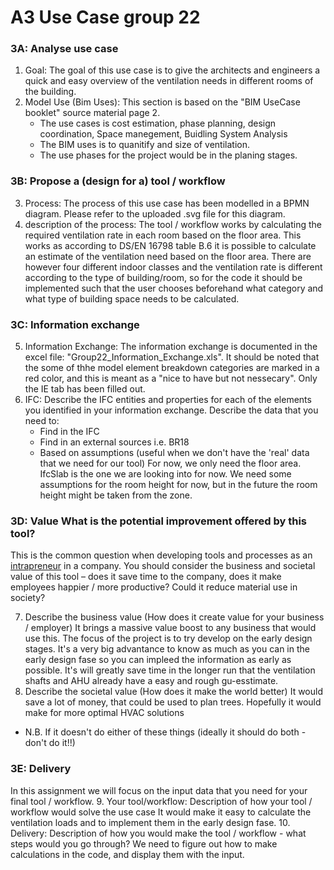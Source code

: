 # A3 Use Case group 22

### 3A: Analyse use case
1. Goal: The goal of this use case is to give the architects and engineers a quick and easy overview of the ventilation needs in different rooms of the building.
2. Model Use (Bim Uses): This section is based on the "BIM UseCase booklet" source material page 2.
	* The use cases is cost estimation, phase planning, design coordination, Space manegement, Buidling System Analysis
	* The BIM uses is to quanitify and size of ventilation.
	* The use phases for the project would be in the planing stages.

### 3B: Propose a (design for a) tool / workflow
3. Process: The process of this use case has been modelled in a BPMN diagram. Please refer to the uploaded .svg file for this diagram.
4. description of the process: The tool / workflow works by calculating the required ventilation rate in each room based on the floor area. This works as according to DS/EN 16798 table B.6 it is possible to calculate an estimate of the ventilation need based on the floor area. There are however four different indoor classes and the ventilation rate is different according to the type of building/room, so for the code it should be implemented such that the user chooses beforehand what category and what type of building space needs to be calculated.


### 3C: Information exchange
5. Information Exchange: The information exchange is documented in the excel file: "Group22_Information_Exchange.xls". It should be noted that the some of thhe model element breakdown categories are marked in a red color, and this is meant as a  "nice to have but not nessecary". Only the IE tab has been filled out. 
6. IFC: Describe the IFC entities and properties for each of the elements you identified in your information exchange. Describe the data that you need to:
	* Find in the IFC
	* Find in an external sources i.e. BR18
	* Based on assumptions (useful when we don't have the 'real' data that we need for our tool)
	For now, we only need the floor area. IfcSlab is the one we are looking into for now. We need some assumptions for the room height for now, but in the future the room height might be taken from the zone.

### 3D: Value What is the potential improvement offered by this tool?
This is the common question when developing tools and processes as an [intrapreneur]( https://hbr.org/2020/03/why-you-should-become-an-intrapreneur) in a company. You should consider the business and societal value of this tool – does it save time to the company, does it make employees happier / more productive? Could it reduce material use in society?

7. Describe the business value (How does it create value for your business / employer)
	It brings a massive value boost to any business that would use this. The focus of the project is to try develop on the early design stages. It's a very big advantance to know as much as you can in the early design fase so you can impleed the information as early as possible. It's will greatly save time in the longer run that the ventilation shafts and AHU already have a easy and rough gu-esstimate.
8. Describe the societal value (How does it make the world better)
	It would save a lot of money, that could be used to plan trees. Hopefully it would make for more optimal HVAC solutions 

* N.B. If it doesn't do either of these things (ideally it should do both - don't do it!!)


### 3E: Delivery
In this assignment we will focus on the input data that you need for your final tool / workflow. 
9. Your tool/workflow: Description of how your tool / workflow would solve the use case
	It would make it easy to calculate the ventilation loads and to implement them in the early design fase.
10. Delivery: Description of how you would make the tool / workflow - what steps would you go through?
	We need to figure out how to make calculations in the code, and display them with the input.
